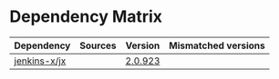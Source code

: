 # Dependency Matrix

Dependency | Sources | Version | Mismatched versions
---------- | ------- | ------- | -------------------
[jenkins-x/jx](https://github.com/jenkins-x/jx.git) |  | [2.0.923](https://github.com/jenkins-x/jx/releases/tag/v2.0.923) | 
